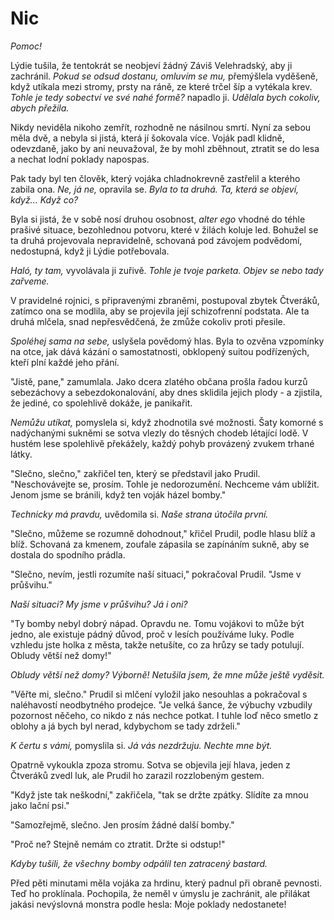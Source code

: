 # Nic

*Pomoc!*

Lýdie tušila, že tentokrát se neobjeví žádný Záviš Velehradský, aby ji zachránil. *Pokud se odsud dostanu, omluvím se mu,* přemýšlela vyděšeně, když utíkala mezi stromy, prsty na ráně, ze které trčel šíp a vytékala krev. *Tohle je tedy sobectví ve své nahé formě?* napadlo ji. *Udělala bych cokoliv, abych přežila.*

Nikdy neviděla nikoho zemřít, rozhodně ne násilnou smrtí. Nyní za sebou měla dvě, a nebyla si jistá, která jí šokovala více. Voják padl klidně, odevzdaně, jako by ani neuvažoval, že by mohl zběhnout, ztratit se do lesa a nechat lodní poklady napospas.

Pak tady byl ten člověk, který vojáka chladnokrevně zastřelil a kterého zabila ona. *Ne, já ne,* opravila se. *Byla to ta druhá. Ta, která se objeví, když... Když co?*

Byla si jistá, že v sobě nosí druhou osobnost, *alter ego* vhodné do téhle prašivé situace, bezohlednou potvoru, které v žilách koluje led. Bohužel se ta druhá projevovala nepravidelně, schovaná pod závojem podvědomí, nedostupná, když ji Lýdie potřebovala.

*Haló, ty tam,* vyvolávala ji zuřivě. *Tohle je tvoje parketa. Objev se nebo tady zařveme.*

V pravidelné rojnici, s připravenými zbraněmi, postupoval zbytek Čtveráků, zatímco ona se modlila, aby se projevila její schizofrenní podstata. Ale ta druhá mlčela, snad nepřesvědčená, že zmůže cokoliv proti přesile.

*Spoléhej sama na sebe,* uslyšela povědomý hlas. Byla to ozvěna vzpomínky na otce, jak dává kázání o samostatnosti, obklopený suitou podřízených, kteří plní každé jeho přání.

"Jistě, pane," zamumlala. Jako dcera zlatého občana prošla řadou kurzů sebezáchovy a sebezdokonalování, aby dnes sklidila jejich plody - a zjistila, že jediné, co spolehlivě dokáže, je panikařit.

*Nemůžu utíkat,* pomyslela si, když zhodnotila své možnosti. Šaty komorné s nadýchanými sukněmi se sotva vlezly do těsných chodeb létající lodě. V hustém lese spolehlivě překážely, každý pohyb provázený zvukem trhané látky.

"Slečno, slečno," zakřičel ten, který se představil jako Prudil. "Neschovávejte se, prosím. Tohle je nedorozumění. Nechceme vám ublížit. Jenom jsme se bránili, když ten voják házel bomby."

*Technicky má pravdu,* uvědomila si. *Naše strana útočila první.*

"Slečno, můžeme se rozumně dohodnout," křičel Prudil, podle hlasu blíž a blíž. Schovaná za kmenem, zoufale zápasila se zapínáním sukně, aby se dostala do spodního prádla.

"Slečno, nevím, jestli rozumíte naší situaci," pokračoval Prudil. "Jsme v průšvihu."

*Naší situaci? My jsme v průšvihu? Já i oni?*

"Ty bomby nebyl dobrý nápad. Opravdu ne. Tomu vojákovi to může být jedno, ale existuje pádný důvod, proč v lesích používáme luky. Podle vzhledu jste holka z města, takže netušíte, co za hrůzy se tady potulují. Obludy větší než domy!"

*Obludy větší než domy? Výborně! Netušila jsem, že mne může ještě vyděsit.*

"Věřte mi, slečno." Prudil si mlčení vyložil jako nesouhlas a pokračoval s naléhavostí neodbytného prodejce. "Je velká šance, že výbuchy vzbudily pozornost něčeho, co nikdo z nás nechce potkat. I tuhle loď něco smetlo z oblohy a já bych byl nerad, kdybychom se tady zdrželi."

*K čertu s vámi,* pomyslila si. *Já vás nezdržuju. Nechte mne být.*

Opatrně vykoukla zpoza stromu. Sotva se objevila její hlava, jeden z Čtveráků zvedl luk, ale Prudil ho zarazil rozzlobeným gestem.

"Když jste tak neškodní," zakřičela, "tak se držte zpátky. Slídíte za mnou jako lační psi."

"Samozřejmě, slečno. Jen prosím žádné další bomby."

"Proč ne? Stejně nemám co ztratit. Držte si odstup!"

*Kdyby tušili, že všechny bomby odpálil ten zatracený bastard.*

Před pěti minutami měla vojáka za hrdinu, který padnul při obraně pevnosti. Teď ho proklínala. Pochopila, že neměl v úmyslu je zachránit, ale přilákat jakási nevýslovná monstra podle hesla: Moje poklady nedostanete!  
